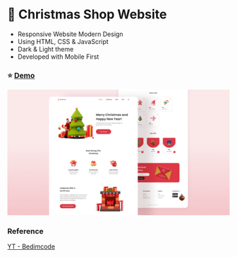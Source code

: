 # :christmas_tree: Christmas Shop Website

- Responsive Website Modern Design
- Using HTML, CSS & JavaScript
- Dark & Light theme
- Developed with Mobile First

### :star: [Demo](https://fakestandard.github.io/responsive-christmas-shop-2/)

![COVER](./preview.png)

### Reference
[YT - Bedimcode](https://www.youtube.com/watch?v=HrZSQpxfIxw)
